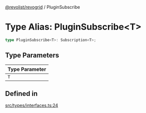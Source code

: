 [@revolist/revogrid](README.md) / PluginSubscribe

# Type Alias: PluginSubscribe\<T\>

```ts
type PluginSubscribe<T>: Subscription<T>;
```

## Type Parameters

| Type Parameter |
| ------ |
| `T` |

## Defined in

[src/types/interfaces.ts:24](https://github.com/revolist/revogrid/blob/69db770b4dd0e83354c8d987e03567beaf944291/src/types/interfaces.ts#L24)
